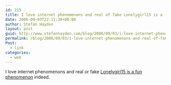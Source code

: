 ```yaml
---
id: 215
title: I love internet phenomenons and real of fake Lonelygirl15 is a fun phenomenon indeed
date: 2006-09-03T22:11:38+00:00
author: Stefan Hayden
layout: post
guid: http://www.stefanhayden.com/blog/2006/09/03/i-love-internet-phenomenons-and-real-of-fake-lonelygirl15-is-a-fun-phenomenon-indeed/
permalink: /blog/2006/09/03/i-love-internet-phenomenons-and-real-of-fake-lonelygirl15-is-a-fun-phenomenon-indeed/
Post:
  - link
categories:
  - web
---
```

<p>I love internet phenomenons and real or fake <a href="http://www.argn.com/archive/000454lonelygirl15_is_she_or_isnt_she.php">Lonelygirl15 is a fun phenomenon</a> indeed.
</p>
